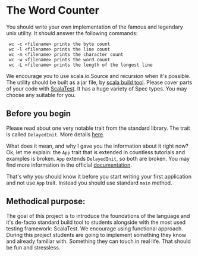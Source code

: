 The Word Counter 
================

You should write your own implementation of the famous and legendary unix utility. It should answer the following commands: 

     wc -c <filename> prints the byte count 
     wc -l <filename> prints the line count
     wc -m <filename> prints the character count
     wc -w <filename> prints the word count
     wc -L <filename> prints the length of the longest line 

We encourage you to use scala.io.Source and recursion when it's possible. The utility should be built as a jar file, by [scala build tool][SBT]. Please cover parts of your code with [ScalaTest][scala-test]. It has a huge variety of Spec types. You may choose any suitable for you.


## Before you begin
Please read about one very notable trait from the standard library. The trait is called `DelayedInit`. More details [here][delayed-init].

What does it mean, and why I gave you the information about it right now?
Ok, let me explain: the `App` trait that is extended in countless tutorials and examples is broken. `App` extends `DelayedInit`, so both are broken. You may find more information in the official [documentation][app-doc].

That's why you should know it before you start writing your first application and not use `App` trait. Instead you should use standard `main` method.


## Methodical purpose:
The goal of this project is to introduce the foundations of the language and it's de-facto standard build tool to students alongside with the most used testing framework: ScalaTest. We encourage using functional approach. During this project students are going to implement something they know and already familiar with. Something they can touch in real life. That should be fun and stressless.

[SBT]: https://www.scala-sbt.org/
[scala-test]: https://www.scalatest.org/
[app-doc]: http://www.scala-lang.org/api/current/scala/App.html
[delayed-init]: http://www.scala-lang.org/api/current/scala/DelayedInit.html


